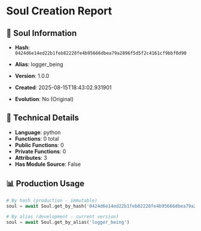 # Soul Creation Report

## 🧬 Soul Information
- **Hash**: `0424d6e14ed22b1feb82228fe4b95666dbea79a2896f5d5f2c4161cf9bbf0d90`
- **Alias**: logger_being
- **Version**: 1.0.0
- **Created**: 2025-08-15T18:43:02.931901

- **Evolution**: No (Original)

## 🔧 Technical Details
- **Language**: python
- **Functions**: 0 total
- **Public Functions**: 0
- **Private Functions**: 0
- **Attributes**: 3
- **Has Module Source**: False

## 📊 Production Usage
```python
# By hash (production - immutable)
soul = await Soul.get_by_hash('0424d6e14ed22b1feb82228fe4b95666dbea79a2896f5d5f2c4161cf9bbf0d90')

# By alias (development - current version)
soul = await Soul.get_by_alias('logger_being')
```
